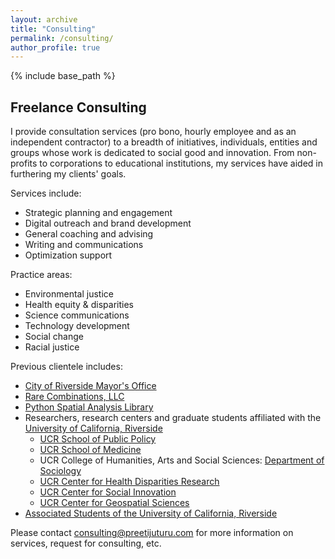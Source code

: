 ```yaml
---
layout: archive
title: "Consulting"
permalink: /consulting/
author_profile: true
---
```


{% include base_path %}

## Freelance Consulting
I provide consultation services (pro bono, hourly employee and as an independent contractor) to a breadth of initiatives, individuals, entities and groups whose work is dedicated to social good and innovation. From non-profits to corporations to educational institutions, my services have aided in furthering my clients' goals. 

Services include:
- Strategic planning and engagement
- Digital outreach and brand development 
- General coaching and advising 
- Writing and communications 
- Optimization support

Practice areas:
- Environmental justice
- Health equity & disparities
- Science communications
- Technology development 
- Social change 
- Racial justice 

Previous clientele includes:
- [City of Riverside Mayor's Office](https://www.riversideca.gov/mayor/)
- [Rare Combinations, LLC](http://rarecombinations.com/)
- [Python Spatial Analysis Library](https://pysal.org/)
- Researchers, research centers and graduate students affiliated with the [University of California, Riverside](ucr.edu)
  - [UCR School of Public Policy](https://spp.ucr.edu/)
  - [UCR School of Medicine](https://medschool.ucr.edu/)
  - UCR College of Humanities, Arts and Social Sciences: [Department of Sociology](https://sociology.ucr.edu/)
  - [UCR Center for Health Disparities Research](https://healthdisparities.ucr.edu/)
  - [UCR Center for Social Innovation](https://socialinnovation.ucr.edu/)
  - [UCR Center for Geospatial Sciences](https://spatial.ucr.edu/)
- [Associated Students of the University of California, Riverside](https://asucr.ucr.edu/)

Please contact [consulting@preetijuturu.com](mailto:consulting@preetijuturu.com) for more information on services, request for consulting, etc.
